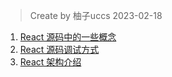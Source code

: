 > Create by 柚子uccs 2023-02-18


1. [React 源码中的一些概念](https://github.com/astak16/react-source/issues/3)
2. [React 源码调试方式](https://github.com/astak16/react-source/issues/1)
3. [React 架构介绍](https://github.com/astak16/react-source/issues/2)
